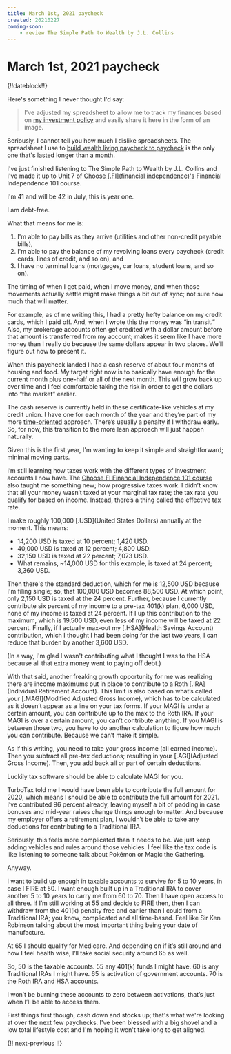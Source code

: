 ```yaml
---
title: March 1st, 2021 paycheck
created: 20210227
coming-soon:
    - review The Simple Path to Wealth by J.L. Collins
---
```


# March 1st, 2021 paycheck

{!!dateblock!!}

Here's something I never thought I'd say:

> I've adjusted my spreadsheet to allow me to track my finances based on [my investment policy](/finances/investment-policy/) and easily share it here in the form of an image.

Seriously, I cannot tell you how much I dislike spreadsheets. The spreadsheet I use to [build wealth living paycheck to paycheck](/experiences/finances/paycheck-to-paycheck/) is the only one that's lasted longer than a month.

I've just finished listening to The Simple Path to Wealth by J.L. Collins and I've made it up to Unit 7 of [Choose [.FI](financial independence)'s](/reviews-and-summaries/choose-fi/) Financial Independence 101 course.

I'm 41 and will be 42 in July, this is year one.

I am debt-free.

What that means for me is:

1. I'm able to pay bills as they arrive (utilities and other non-credit payable bills),
2. I'm able to pay the balance of my revolving loans every paycheck (credit cards, lines of credit, and so on), and
3. I have no terminal loans (mortgages, car loans, student loans, and so on).

The timing of when I get paid, when I move money, and when those movements actually settle might make things a bit out of sync; not sure how much that will matter.

For example, as of me writing this, I had a pretty hefty balance on my credit cards, which I paid off. And, when I wrote this the money was “in transit.” Also, my brokerage accounts often get credited with a dollar amount before that amount is transferred from my account; makes it seem like I have more money than I really do because the same dollars appear in two places. We’ll figure out how to present it.

When this paycheck landed I had a cash reserve of about four months of housing and food. My target right now is to basically have enough for the current month plus one-half or all of the next month. This will grow back up over time and I feel comfortable taking the risk in order to get the dollars into “the market” earlier.

The cash reserve is currently held in these certificate-like vehicles at my credit union. I have one for each month of the year and they’re part of my more [time-oriented](/finances/time-oriented-budgeting/) approach. There’s usually a penalty if I withdraw early. So, for now, this transition to the more lean approach will just happen naturally.

Given this is the first year, I'm wanting to keep it simple and straightforward; minimal moving parts.

I’m still learning how taxes work with the different types of investment accounts I now have. The [Choose FI Financial Independence 101 course](/reviews-and-summaries/choose-fi/) also taught me something new; how progressive taxes work. I didn’t know that all your money wasn’t taxed at your marginal tax rate; the tax rate you qualify for based on income. Instead, there’s a thing called the effective tax rate.

I make roughly 100,000 [.USD](United States Dollars) annually at the moment. This means:

- 14,200 USD is taxed at 10 percent; 1,420 USD.
- 40,000 USD is taxed at 12 percent; 4,800 USD.
- 32,150 USD is taxed at 22 percent; 7,073 USD.
- What remains, ~14,000 USD for this example, is taxed at 24 percent; 3,360 USD.

Then there's the standard deduction, which for me is 12,500 USD because I'm filing single; so, that 100,000 USD becomes 88,500 USD. At which point, only 2,150 USD is taxed at the 24 percent. Further, because I currently contribute six percent of my income to a pre-tax 401(k) plan, 6,000 USD, none of my income is taxed at 24 percent. If I up this contribution to the maximum, which is 19,500 USD, even less of my income will be taxed at 22 percent. Finally, if I actually max-out my [.HSA](Health Savings Account) contribution, which I thought I had been doing for the last two years, I can reduce that burden by another 3,600 USD.

(In a way, I'm glad I wasn't contributing what I thought I was to the HSA because all that extra money went to paying off debt.)

With that said, another freaking growth opportunity for me was realizing there are income maximums put in place to contribute to a Roth [.IRA](Individual Retirement Account). This limit is also based on what’s called your [.MAGI](Modified Adjusted Gross Income), which has to be calculated as it doesn’t appear as a line on your tax forms. If your MAGI is under a certain amount, you can contribute up to the max to the Roth IRA. If your MAGI is over a certain amount, you can’t contribute anything. If you MAGI is between those two, you have to do another calculation to figure how much you can contribute. Because we can’t make it simple.

As if this writing, you need to take your gross income (all earned income). Then you subtract all pre-tax deductions; resulting in your [.AGI](Adjusted Gross Income). Then, you add back all or part of certain deductions.

Luckily tax software should be able to calculate MAGI for you.

TurboTax told me I would have been able to contribute the full amount for 2020, which means I should be able to contribute the full amount for 2021. I’ve contributed 96 percent already, leaving myself a bit of padding in case bonuses and mid-year raises change things enough to matter. And because my employer offers a retirement plan, I wouldn’t be able to take any deductions for contributing to a Traditional IRA.

Seriously, this feels more complicated than it needs to be. We just keep adding vehicles and rules around those vehicles. I feel like the tax code is like listening to someone talk about Pokémon or Magic the Gathering.

Anyway.

I want to build up enough in taxable accounts to survive for 5 to 10 years, in case I FIRE at 50. I want enough built up in a Traditional IRA to cover another 5 to 10 years to carry me from 60 to 70. Then I have open access to all three. If I’m still working at 55 and decide to FIRE then, then I can withdraw from the 401(k) penalty free and earlier than I could from a Traditional IRA; you know, complicated and all time-based. Feel like Sir Ken Robinson talking about the most important thing being your date of manufacture.

At 65 I should qualify for Medicare. And depending on if it’s still around and how I feel health wise, I’ll take social security around 65 as well.

So, 50 is the taxable accounts. 55 any 401(k) funds I might have. 60 is any Traditional IRAs I might have. 65 is activation of government accounts. 70 is the Roth IRA and HSA accounts.

I won’t be burning these accounts to zero between activations, that’s just when I’ll be able to access them.

First things first though, cash down and stocks up; that's what we're looking at over the next few paychecks. I've been blessed with a big shovel and a low total lifestyle cost and I'm hoping it won't take long to get aligned.

{!! next-previous !!}
